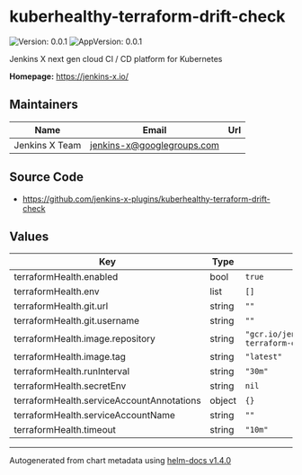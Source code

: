 # kuberhealthy-terraform-drift-check

![Version: 0.0.1](https://img.shields.io/badge/Version-0.0.1-informational?style=flat-square) ![AppVersion: 0.0.1](https://img.shields.io/badge/AppVersion-0.0.1-informational?style=flat-square)

Jenkins X next gen cloud CI / CD platform for Kubernetes

**Homepage:** <https://jenkins-x.io/>

## Maintainers

| Name | Email | Url |
| ---- | ------ | --- |
| Jenkins X Team | jenkins-x@googlegroups.com |  |

## Source Code

* <https://github.com/jenkins-x-plugins/kuberhealthy-terraform-drift-check>

## Values

| Key | Type | Default | Description |
|-----|------|---------|-------------|
| terraformHealth.enabled | bool | `true` |  |
| terraformHealth.env | list | `[]` |  |
| terraformHealth.git.url | string | `""` |  |
| terraformHealth.git.username | string | `""` |  |
| terraformHealth.image.repository | string | `"gcr.io/jenkinsxio/kuberhealthy-terraform-drift-check"` |  |
| terraformHealth.image.tag | string | `"latest"` |  |
| terraformHealth.runInterval | string | `"30m"` |  |
| terraformHealth.secretEnv | string | `nil` |  |
| terraformHealth.serviceAccountAnnotations | object | `{}` |  |
| terraformHealth.serviceAccountName | string | `""` |  |
| terraformHealth.timeout | string | `"10m"` |  |

----------------------------------------------
Autogenerated from chart metadata using [helm-docs v1.4.0](https://github.com/norwoodj/helm-docs/releases/v1.4.0)
